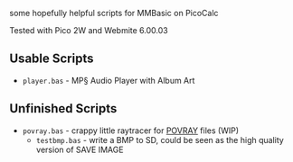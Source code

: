 some hopefully helpful scripts for MMBasic on PicoCalc

Tested with Pico 2W and Webmite 6.00.03

## Usable Scripts

* `player.bas` - MP§ Audio Player with Album Art

## Unfinished Scripts

* `povray.bas` - crappy little raytracer for [POVRAY](https://www.povray.org/) files (WIP)
  * `testbmp.bas` - write a BMP to SD, could be seen as the high quality version of SAVE IMAGE

